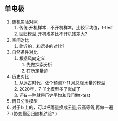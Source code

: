 ## 单电极
1. 随机实验对照
   1. 传统:开机样本，不开机样本，比较平均值，t-test
   2. 回归模型,开机残差比不开机残差大?
2. 空间对比
   1. 附近的，和远处的对比?
3. 自然条件对比
   1. 根据风向定义
      1. 先做探索分析
      2. 在所定量的
4. 历史对比
   1. 从远古时代，做个预测7-11 月总降水量的模型
   2. 2020年，7-11比模型多了就成了
   3. 还有一种就是历史平均和我们做t-test
5. 雨日分类模型
6. 对于以上的，可以把雨量换成云量,云高等等,再做一遍
7. (协变量回归随机试验? )
